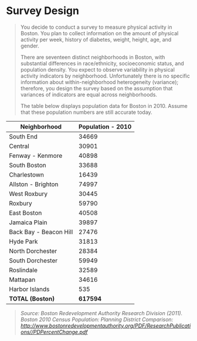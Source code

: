 # Survey Design #
> You decide to conduct a survey to measure physical activity in Boston. You plan to collect information on the amount of physical activity per week, history of diabetes, weight, height, age, and gender.  
>  
> There are seventeen distinct neighborhoods in Boston, with substantial differences in race/ethnicity, socioeconomic status, and population density. You expect to observe variability in physical activity indicators by neighborhood. Unfortunately there is no specific information about within-neighborhood heterogeneity (variance); therefore, you design the survey based on the assumption that variances of indicators are equal across neighborhoods.  
>  
>The table below displays population data for Boston in 2010. Assume that these population numbers are still accurate today.

Neighborhood            | Population - 2010
----------------------- | ------------------
 South End              | 34669
 Central                | 30901
 Fenway - Kenmore       | 40898
 South Boston           | 33688
 Charlestown            | 16439
 Allston - Brighton     | 74997
 West Roxbury           | 30445
 Roxbury                | 59790
 East Boston            | 40508
 Jamaica Plain          | 39897
 Back Bay - Beacon Hill | 27476
 Hyde Park              | 31813
 North Dorchester       | 28384
 South Dorchester       | 59949
 Roslindale             | 32589
 Mattapan               | 34616
 Harbor Islands         | 535
 **TOTAL (Boston)**     | **617594**

> *Source: Boston Redevelopment Authority Research Division (2011). Boston 2010 Census Population: Planning District Comparison: http://www.bostonredevelopmentauthority.org/PDF/ResearchPublications//PDPercentChange.pdf*


